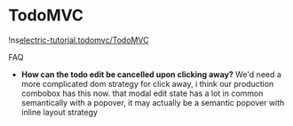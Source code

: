 # TodoMVC <span id="title-extra"><span>

<div id="nav"></div>

!ns[electric-tutorial.todomvc/TodoMVC]()

FAQ

* **How can the todo edit be cancelled upon clicking away?** We'd need a more complicated dom strategy for click away, i think our production combobox has this now. that modal edit state has a lot in common semantically with a popover, it may actually be a semantic popover with inline layout strategy